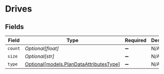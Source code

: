 # Drives


## Fields

| Field                                                                          | Type                                                                           | Required                                                                       | Description                                                                    |
| ------------------------------------------------------------------------------ | ------------------------------------------------------------------------------ | ------------------------------------------------------------------------------ | ------------------------------------------------------------------------------ |
| `count`                                                                        | *Optional[float]*                                                              | :heavy_minus_sign:                                                             | N/A                                                                            |
| `size`                                                                         | *Optional[str]*                                                                | :heavy_minus_sign:                                                             | N/A                                                                            |
| `type`                                                                         | [Optional[models.PlanDataAttributesType]](../models/plandataattributestype.md) | :heavy_minus_sign:                                                             | N/A                                                                            |